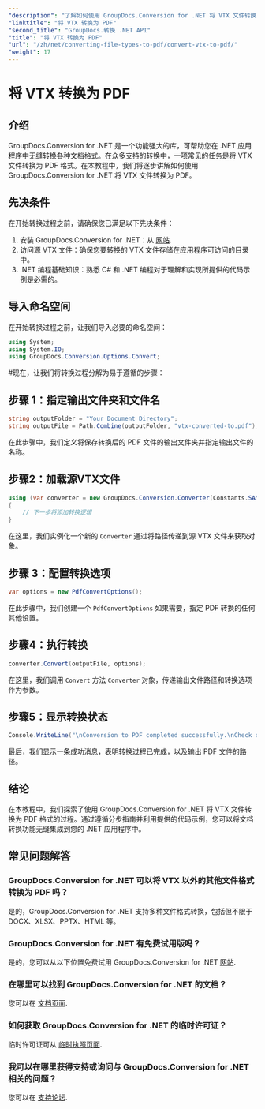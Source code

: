 ```yaml
---
"description": "了解如何使用 GroupDocs.Conversion for .NET 将 VTX 文件转换为 PDF。本指南包含代码示例，可帮助您实现无缝集成。"
"linktitle": "将 VTX 转换为 PDF"
"second_title": "GroupDocs.转换 .NET API"
"title": "将 VTX 转换为 PDF"
"url": "/zh/net/converting-file-types-to-pdf/convert-vtx-to-pdf/"
"weight": 17
---
```


# 将 VTX 转换为 PDF

## 介绍
GroupDocs.Conversion for .NET 是一个功能强大的库，可帮助您在 .NET 应用程序中无缝转换各种文档格式。在众多支持的转换中，一项常见的任务是将 VTX 文件转换为 PDF 格式。在本教程中，我们将逐步讲解如何使用 GroupDocs.Conversion for .NET 将 VTX 文件转换为 PDF。
## 先决条件
在开始转换过程之前，请确保您已满足以下先决条件：
1. 安装 GroupDocs.Conversion for .NET：从 [网站](https://releases。groupdocs.com/conversion/net/).
2. 访问源 VTX 文件：确保您要转换的 VTX 文件存储在应用程序可访问的目录中。
3. .NET 编程基础知识：熟悉 C# 和 .NET 编程对于理解和实现所提供的代码示例是必需的。

## 导入命名空间
在开始转换过程之前，让我们导入必要的命名空间：
```csharp
using System;
using System.IO;
using GroupDocs.Conversion.Options.Convert;
```
#现在，让我们将转换过程分解为易于遵循的步骤：
## 步骤 1：指定输出文件夹和文件名
```csharp
string outputFolder = "Your Document Directory";
string outputFile = Path.Combine(outputFolder, "vtx-converted-to.pdf");
```
在此步骤中，我们定义将保存转换后的 PDF 文件的输出文件夹并指定输出文件的名称。
## 步骤2：加载源VTX文件
```csharp
using (var converter = new GroupDocs.Conversion.Converter(Constants.SAMPLE_VTX))
{
    // 下一步将添加转换逻辑
}
```
在这里，我们实例化一个新的 `Converter` 通过将路径传递到源 VTX 文件来获取对象。
## 步骤 3：配置转换选项
```csharp
var options = new PdfConvertOptions();
```
在此步骤中，我们创建一个 `PdfConvertOptions` 如果需要，指定 PDF 转换的任何其他设置。
## 步骤4：执行转换
```csharp
converter.Convert(outputFile, options);
```
在这里，我们调用 `Convert` 方法 `Converter` 对象，传递输出文件路径和转换选项作为参数。
## 步骤5：显示转换状态
```csharp
Console.WriteLine("\nConversion to PDF completed successfully.\nCheck output in {0}", outputFolder);
```
最后，我们显示一条成功消息，表明转换过程已完成，以及输出 PDF 文件的路径。

## 结论
在本教程中，我们探索了使用 GroupDocs.Conversion for .NET 将 VTX 文件转换为 PDF 格式的过程。通过遵循分步指南并利用提供的代码示例，您可以将文档转换功能无缝集成到您的 .NET 应用程序中。
## 常见问题解答
### GroupDocs.Conversion for .NET 可以将 VTX 以外的其他文件格式转换为 PDF 吗？
是的，GroupDocs.Conversion for .NET 支持多种文件格式转换，包括但不限于 DOCX、XLSX、PPTX、HTML 等。
### GroupDocs.Conversion for .NET 有免费试用版吗？
是的，您可以从以下位置免费试用 GroupDocs.Conversion for .NET [网站](https://releases。groupdocs.com/).
### 在哪里可以找到 GroupDocs.Conversion for .NET 的文档？
您可以在 [文档页面](https://tutorials。groupdocs.com/conversion/net/).
### 如何获取 GroupDocs.Conversion for .NET 的临时许可证？
临时许可证可从 [临时执照页面](https://purchase。groupdocs.com/temporary-license/).
### 我可以在哪里获得支持或询问与 GroupDocs.Conversion for .NET 相关的问题？
您可以在 [支持论坛](https://forum。groupdocs.com/c/conversion/11).